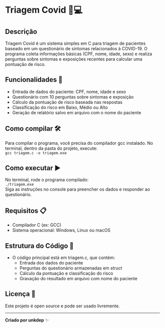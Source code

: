 # **Triagem Covid 🦠💻**

## **Descrição**

Triagem Covid é um sistema simples em C para triagem de pacientes baseado em um questionário de sintomas relacionados à COVID-19. O programa coleta informações básicas (CPF, nome, idade, sexo) e realiza perguntas sobre sintomas e exposições recentes para calcular uma pontuação de risco.

## **Funcionalidades 🚀**

* Entrada de dados do paciente: CPF, nome, idade e sexo  
* Questionário com 10 perguntas sobre sintomas e exposição  
* Cálculo da pontuação de risco baseada nas respostas  
* Classificação do risco em Baixo, Médio ou Alto  
* Geração de relatório salvo em arquivo com o nome do paciente  

## **Como compilar 🛠️**

Para compilar o programa, você precisa do compilador gcc instalado. No terminal, dentro da pasta do projeto, execute:  
`gcc triagem.c -o triagem.exe`

## **Como executar ▶️**

No terminal, rode o programa compilado:  
`./triagem.exe`  
Siga as instruções no console para preencher os dados e responder ao questionário.

## **Requisitos 📋**

* Compilador C (ex: GCC)  
* Sistema operacional: Windows, Linux ou macOS  

## **Estrutura do Código 🧩**

* O código principal está em triagem.c, que contém:  
  * Entrada dos dados do paciente  
  * Perguntas do questionário armazenadas em struct  
  * Cálculo da pontuação e classificação do risco  
  * Gravação do resultado em arquivo com nome do paciente  

## **Licença 📄**

Este projeto é open source e pode ser usado livremente.

---

**Criado por unkdep** ✨
